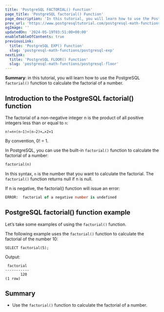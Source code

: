 ```yaml
---
title: 'PostgreSQL FACTORIAL() Function'
page_title: 'PostgreSQL factorial() Function'
page_description: 'In this tutorial, you will learn how to use the PostgreSQL factorial() function to calculate the factorial of a number.'
prev_url: 'https://www.postgresqltutorial.com/postgresql-math-functions/postgresql-factorial/'
ogImage: ''
updatedOn: '2024-05-19T03:51:00+00:00'
enableTableOfContents: true
previousLink:
  title: 'PostgreSQL EXP() Function'
  slug: 'postgresql-math-functions/postgresql-exp'
nextLink:
  title: 'PostgreSQL FLOOR() Function'
  slug: 'postgresql-math-functions/postgresql-floor'
---
```


**Summary**: in this tutorial, you will learn how to use the PostgreSQL `factorial()` function to calculate the factorial of a number.

## Introduction to the PostgreSQL factorial() function

The factorial of a non\-negative integer n is the product of all positive integers less than or equal to `n`:

```plaintextsql
n!=n×(n−1)×(n−2)×…×2×1
```

By convention, 0! \= 1\.

In PostgreSQL, you can use the built\-in `factorial()` function to calculate the factorial of a number:

```sql
factorial(n)
```

In this syntax, `n` is the number that you want to calculate the factorial. The `factorial()` function returns null if n is null.

If n is negative, the factorial() function will issue an error:

```sql
ERROR:  factorial of a negative number is undefined
```

## PostgreSQL factorial() function example

Let’s take some examples of using the `factorial()` function.

The following example uses the `factorial()` function to calculate the factorial of the number 10:

```
SELECT factorial(5);
```

Output:

```text
 factorial
-----------
       120
(1 row)
```

## Summary

- Use the `factorial()` function to calculate the factorial of a number.
